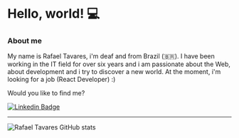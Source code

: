 # Hello, world! 💻

### About me

My name is Rafael Tavares, i'm deaf and from Brazil (🇧🇷). I have been working in the IT field for over six years and i am passionate about the Web, about development and i try to discover a new world. At the moment, i'm looking for a job (React Developer) :)

Would you like to find me?

[![Linkedin Badge](https://img.shields.io/badge/-LinkedIn-blue?style=flat-square&logo=Linkedin&logoColor=white&link=https://www.linkedin.com/in/omariosouto)](https://www.linkedin.com/in/rcttavares)

____

![Rafael Tavares GitHub stats](https://github-readme-stats-sigma-five.vercel.app/api?username=rcttavares&show_icons=true&theme=dracula)
